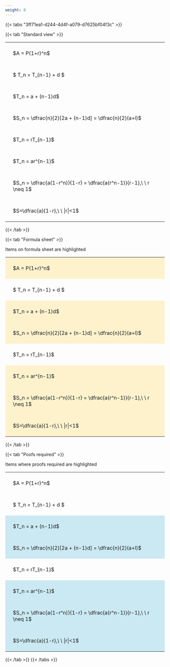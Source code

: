 ```yaml
---
weight: 8
---
```


{{< tabs "3ff71ea1-d244-4d4f-a079-d7625bf04f3c" >}}

{{< tab "Standard view" >}}

<style type="text/css">
#T_31ad0 th.col_heading {
  text-align: left;
  font-size: 1em;
}
#T_31ad0 td {
  text-align: left;
  font-size: 1em;
  padding: 1.5em;
}
</style>
<table id="T_31ad0">
  <thead>
  </thead>
  <tbody>
    <tr>
      <td id="T_31ad0_row0_col0" class="data row0 col0" >$A = P(1+r)^n$</td>
    </tr>
    <tr>
      <td id="T_31ad0_row1_col0" class="data row1 col0" >$ T_n = T_{n-1} + d $</td>
    </tr>
    <tr>
      <td id="T_31ad0_row2_col0" class="data row2 col0" >$T_n = a + (n-1)d$</td>
    </tr>
    <tr>
      <td id="T_31ad0_row3_col0" class="data row3 col0" >$S_n = \dfrac{n}{2}[2a + (n-1)d] = \dfrac{n}{2}(a+l)$</td>
    </tr>
    <tr>
      <td id="T_31ad0_row4_col0" class="data row4 col0" >$T_n = rT_{n-1}$</td>
    </tr>
    <tr>
      <td id="T_31ad0_row5_col0" class="data row5 col0" >$T_n = ar^{n-1}$</td>
    </tr>
    <tr>
      <td id="T_31ad0_row6_col0" class="data row6 col0" >$S_n = \dfrac{a(1-r^n)}{1-r} = \dfrac{a(r^n-1)}{r-1},\ \  r \neq 1$</td>
    </tr>
    <tr>
      <td id="T_31ad0_row7_col0" class="data row7 col0" >$S=\dfrac{a}{1-r},\ \ |r|<1$</td>
    </tr>
  </tbody>
</table>
{{< /tab >}}

{{< tab "Formula sheet" >}}

Items on formula sheet are highlighted 
<br>
<style type="text/css">
#T_6676e th.col_heading {
  text-align: left;
  font-size: 1em;
}
#T_6676e td {
  text-align: left;
  font-size: 1em;
  padding: 1.5em;
}
#T_6676e_row0_col0, #T_6676e_row2_col0, #T_6676e_row3_col0, #T_6676e_row5_col0, #T_6676e_row6_col0, #T_6676e_row7_col0 {
  background-color: rgba(255,194,10, 0.2);
}
#T_6676e_row1_col0, #T_6676e_row4_col0 {
  background-color: rgba(0,0,0,0);
}
</style>
<table id="T_6676e">
  <thead>
  </thead>
  <tbody>
    <tr>
      <td id="T_6676e_row0_col0" class="data row0 col0" >$A = P(1+r)^n$</td>
    </tr>
    <tr>
      <td id="T_6676e_row1_col0" class="data row1 col0" >$ T_n = T_{n-1} + d $</td>
    </tr>
    <tr>
      <td id="T_6676e_row2_col0" class="data row2 col0" >$T_n = a + (n-1)d$</td>
    </tr>
    <tr>
      <td id="T_6676e_row3_col0" class="data row3 col0" >$S_n = \dfrac{n}{2}[2a + (n-1)d] = \dfrac{n}{2}(a+l)$</td>
    </tr>
    <tr>
      <td id="T_6676e_row4_col0" class="data row4 col0" >$T_n = rT_{n-1}$</td>
    </tr>
    <tr>
      <td id="T_6676e_row5_col0" class="data row5 col0" >$T_n = ar^{n-1}$</td>
    </tr>
    <tr>
      <td id="T_6676e_row6_col0" class="data row6 col0" >$S_n = \dfrac{a(1-r^n)}{1-r} = \dfrac{a(r^n-1)}{r-1},\ \  r \neq 1$</td>
    </tr>
    <tr>
      <td id="T_6676e_row7_col0" class="data row7 col0" >$S=\dfrac{a}{1-r},\ \ |r|<1$</td>
    </tr>
  </tbody>
</table>
{{< /tab >}}

{{< tab "Poofs required" >}}

Items where proofs required are highlighted 
<br>
<style type="text/css">
#T_03f3c th.col_heading {
  text-align: left;
  font-size: 1em;
}
#T_03f3c td {
  text-align: left;
  font-size: 1em;
  padding: 1.5em;
}
#T_03f3c_row0_col0, #T_03f3c_row1_col0, #T_03f3c_row4_col0 {
  background-color: rgba(0,0,0,0);
}
#T_03f3c_row2_col0, #T_03f3c_row3_col0, #T_03f3c_row5_col0, #T_03f3c_row6_col0, #T_03f3c_row7_col0 {
  background-color: rgba(0,150,200, 0.2);
}
</style>
<table id="T_03f3c">
  <thead>
  </thead>
  <tbody>
    <tr>
      <td id="T_03f3c_row0_col0" class="data row0 col0" >$A = P(1+r)^n$</td>
    </tr>
    <tr>
      <td id="T_03f3c_row1_col0" class="data row1 col0" >$ T_n = T_{n-1} + d $</td>
    </tr>
    <tr>
      <td id="T_03f3c_row2_col0" class="data row2 col0" >$T_n = a + (n-1)d$</td>
    </tr>
    <tr>
      <td id="T_03f3c_row3_col0" class="data row3 col0" >$S_n = \dfrac{n}{2}[2a + (n-1)d] = \dfrac{n}{2}(a+l)$</td>
    </tr>
    <tr>
      <td id="T_03f3c_row4_col0" class="data row4 col0" >$T_n = rT_{n-1}$</td>
    </tr>
    <tr>
      <td id="T_03f3c_row5_col0" class="data row5 col0" >$T_n = ar^{n-1}$</td>
    </tr>
    <tr>
      <td id="T_03f3c_row6_col0" class="data row6 col0" >$S_n = \dfrac{a(1-r^n)}{1-r} = \dfrac{a(r^n-1)}{r-1},\ \  r \neq 1$</td>
    </tr>
    <tr>
      <td id="T_03f3c_row7_col0" class="data row7 col0" >$S=\dfrac{a}{1-r},\ \ |r|<1$</td>
    </tr>
  </tbody>
</table>
{{< /tab >}}
{{< /tabs >}}